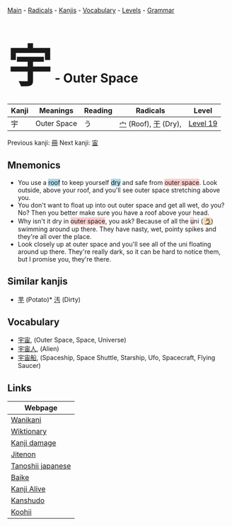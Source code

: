 <style> bigfont {font-size: 100px}</style>
[Main](../index.md) -
[Radicals](../radicals.md) -
[Kanjis](../kanjis.md) -
[Vocabulary](../vocabulary.md) -
[Levels](../levels.md) -
[Grammar](../grammar.md)
# <bigfont> 宇</bigfont> - Outer Space 

| Kanji | Meanings | Reading | Radicals | Level |
| --- | --- | --- | --- | --- |
| 宇 | Outer Space | う | [宀](../radicals/宀.md) (Roof), [干](../radicals/干.md) (Dry),  | [Level 19](../levels/wk_level19.md) |

Previous kanji: [冊](冊.md) Next kanji: [宙](宙.md) 

## Mnemonics
 * You use a <span style="background-color:#ADD8E6"> roof</span> to keep yourself <span style="background-color:#ADD8E6"> dry</span> and safe from <span style="background-color:#ffcccb"> outer space</span>. Look outside, above your roof, and you'll see outer space stretching above you.
* You don't want to float up into out outer space and get all wet, do you? No? Then you better make sure you have a roof above your head.
* Why isn't it dry in <span style="background-color:#ffcccb"> outer space</span>, you ask? Because of all the <span style="background-color:#ffcccb"> u</span>ni (<span style="background-color:#fed8b1"> [う](https://jisho.org/search/う)</span>) swimming around up there. They have nasty, wet, pointy spikes and they're all over the place.
* Look closely up at outer space and you'll see all of the uni floating around up there. They're really dark, so it can be hard to notice them, but I promise you, they're there.


## Similar kanjis
 * [芋](芋.md) (Potato)* [汚](汚.md) (Dirty)


## Vocabulary
 * [宇宙](../vocabulary/宇.md), (Outer Space, Space, Universe)
* [宇宙人](../vocabulary/宇.md), (Alien)
* [宇宙船](../vocabulary/宇.md), (Spaceship, Space Shuttle, Starship, Ufo, Spacecraft, Flying Saucer)



## Links 

| Webpage |
| --- |
| [Wanikani          ](https://www.wanikani.com/kanji/宇) |
| [Wiktionary        ](https://en.wiktionary.org/wiki/宇) |
| [Kanji damage      ](http://www.kanjidamage.com/kanji/search?utf8=✓&q=宇) |
| [Jitenon           ](https://jitenon.com/kanji/宇) |
| [Tanoshii japanese ](https://www.tanoshiijapanese.com/dictionary/kanji.cfm?k=宇) |
| [Baike             ](https://baike.baidu.com/item/宇) |
| [Kanji Alive       ](https://app.kanjialive.com/宇) |
| [Kanshudo          ](https://www.kanshudo.com/searchmn?q=宇) |
| [Koohii            ](https://kanji.koohii.com/study/kanji/宇) |

